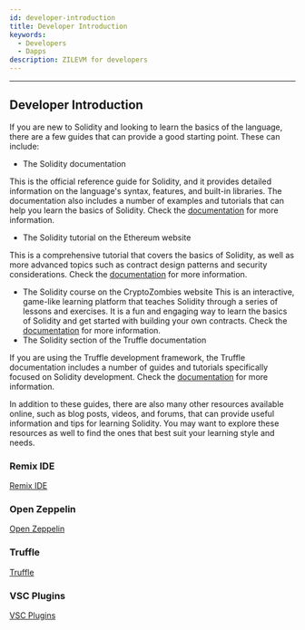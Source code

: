 ```yaml
---
id: developer-introduction
title: Developer Introduction
keywords:
  - Developers
  - Dapps
description: ZILEVM for developers
---
```


---

## Developer Introduction

If you are new to Solidity and looking to learn the basics of the language, there are a few guides that can provide a good starting point. These can include:

- The Solidity documentation

This is the official reference guide for Solidity, and it provides detailed information on the language's syntax, features, and built-in libraries. The documentation also includes a number of examples and tutorials that can help you learn the basics of Solidity. Check the [documentation](https://docs.soliditylang.org) for more information.

- The Solidity tutorial on the Ethereum website

This is a comprehensive tutorial that covers the basics of Solidity, as well as more advanced topics such as contract design patterns and security considerations. Check the [documentation](https://ethereum.org/en/developers/tutorials/) for more information.

- The Solidity course on the CryptoZombies website
  This is an interactive, game-like learning platform that teaches Solidity through a series of lessons and exercises. It is a fun and engaging way to learn the basics of Solidity and get started with building your own contracts. Check the [documentation](https://cryptozombies.io/) for more information.
- The Solidity section of the Truffle documentation

If you are using the Truffle development framework, the Truffle documentation includes a number of guides and tutorials specifically focused on Solidity development. Check the [documentation](https://trufflesuite.com/docs/) for more information.

In addition to these guides, there are also many other resources available online, such as blog posts, videos, and forums, that can provide useful information and tips for learning Solidity. You may want to explore these resources as well to find the ones that best suit your learning style and needs.

### Remix IDE

[Remix IDE](/docs/zilevm/onboarding/remix.md)

### Open Zeppelin

[Open Zeppelin](/docs/zilevm/onboarding/open-zeppelin.md.md)

### Truffle

[Truffle](/docs/zilevm/onboarding/truffle.md)

### VSC Plugins

[VSC Plugins](/docs/zilevm/onboarding/vsc-plugins.md.md)
